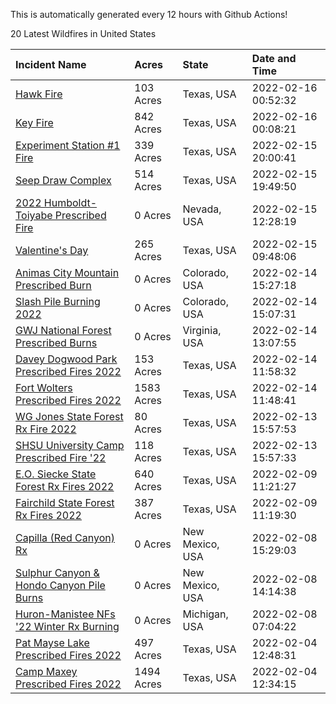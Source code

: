This is automatically generated every 12 hours with Github Actions!

20 Latest Wildfires in United States

 | Incident Name | Acres | State | Date and Time |
|:---|:---|:---|:---|
| [Hawk Fire](https://inciweb.nwcg.gov/incident/7975/) | 103 Acres | Texas, USA | 2022-02-16 00:52:32 |
| [Key Fire](https://inciweb.nwcg.gov/incident/7972/) | 842 Acres | Texas, USA | 2022-02-16 00:08:21 |
| [Experiment Station #1 Fire](https://inciweb.nwcg.gov/incident/7974/) | 339 Acres | Texas, USA | 2022-02-15 20:00:41 |
| [Seep Draw Complex](https://inciweb.nwcg.gov/incident/7973/) | 514 Acres | Texas, USA | 2022-02-15 19:49:50 |
| [2022 Humboldt-Toiyabe Prescribed Fire](https://inciweb.nwcg.gov/incident/7310/) | 0 Acres | Nevada, USA | 2022-02-15 12:28:19 |
| [Valentine's Day](https://inciweb.nwcg.gov/incident/7971/) | 265 Acres | Texas, USA | 2022-02-15 09:48:06 |
| [Animas City Mountain Prescribed Burn](https://inciweb.nwcg.gov/incident/7688/) | 0 Acres | Colorado, USA | 2022-02-14 15:27:18 |
| [Slash Pile Burning 2022](https://inciweb.nwcg.gov/incident/4648/) | 0 Acres | Colorado, USA | 2022-02-14 15:07:31 |
| [GWJ National Forest Prescribed Burns](https://inciweb.nwcg.gov/incident/7945/) | 0 Acres | Virginia, USA | 2022-02-14 13:07:55 |
| [Davey Dogwood Park Prescribed Fires 2022](https://inciweb.nwcg.gov/incident/7933/) | 153 Acres | Texas, USA | 2022-02-14 11:58:32 |
| [Fort Wolters Prescribed Fires 2022](https://inciweb.nwcg.gov/incident/7944/) | 1583 Acres | Texas, USA | 2022-02-14 11:48:41 |
| [WG Jones State Forest Rx Fire 2022](https://inciweb.nwcg.gov/incident/7938/) | 80 Acres | Texas, USA | 2022-02-13 15:57:53 |
| [SHSU University Camp Prescribed Fire '22](https://inciweb.nwcg.gov/incident/7932/) | 118 Acres | Texas, USA | 2022-02-13 15:57:33 |
| [E.O. Siecke State Forest Rx Fires 2022](https://inciweb.nwcg.gov/incident/7940/) | 640 Acres | Texas, USA | 2022-02-09 11:21:27 |
| [Fairchild State Forest Rx Fires 2022](https://inciweb.nwcg.gov/incident/7935/) | 387 Acres | Texas, USA | 2022-02-09 11:19:30 |
| [Capilla (Red Canyon) Rx](https://inciweb.nwcg.gov/incident/7949/) | 0 Acres | New Mexico, USA | 2022-02-08 15:29:03 |
| [Sulphur Canyon & Hondo Canyon Pile Burns](https://inciweb.nwcg.gov/incident/7948/) | 0 Acres | New Mexico, USA | 2022-02-08 14:14:38 |
| [Huron-Manistee NFs '22 Winter Rx Burning](https://inciweb.nwcg.gov/incident/7928/) | 0 Acres | Michigan, USA | 2022-02-08 07:04:22 |
| [Pat Mayse Lake Prescribed Fires 2022](https://inciweb.nwcg.gov/incident/7947/) | 497 Acres | Texas, USA | 2022-02-04 12:48:31 |
| [Camp Maxey Prescribed Fires 2022](https://inciweb.nwcg.gov/incident/7946/) | 1494 Acres | Texas, USA | 2022-02-04 12:34:15 |
